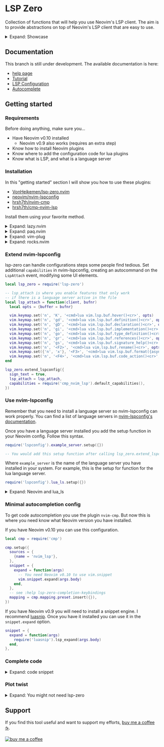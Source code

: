 # LSP Zero

Collection of functions that will help you use Neovim's LSP client. The aim is to provide abstractions on top of Neovim's LSP client that are easy to use.

<details>

<summary>Expand: Showcase </summary>

```lua
-- WARNING: This is not a snippet you want to copy/paste blindly

-- This snippet is just a fun example I can show to people.
-- A showcase of all the functions they don't know about.

vim.opt.updatetime = 800

local lsp_zero = require('lsp-zero')

lsp_zero.on_attach(function(client, bufnr)
  lsp_zero.default_keymaps({buffer = bufnr})
  lsp_zero.highlight_symbol(client, bufnr)
  lsp_zero.buffer_autoformat()
end)

lsp_zero.ui({
  float_border = 'rounded',
  sign_text = {
    error = '✘',
    warn = '▲',
    hint = '⚑',
    info = '»',
  },
})

lsp_zero.omnifunc.setup({
  trigger = '<C-Space>',
  tabcomplete = true,
  use_fallback = true,
  update_on_delete = true,
  -- You need Neovim v0.10 to use vim.snippet.expand
  expand_snippet = vim.snippet.expand
})

-- For this to work you need to install this:
-- https://www.npmjs.com/package/intelephense
lsp_zero.new_client({
  cmd = {'intelephense', '--stdio'},
  filetypes = {'php'},
  root_dir = function(bufnr)
    -- You need Neovim v0.10 to use vim.fs.root
    -- If vim.fs.root is not available, use this:
    -- lsp_zero.dir.find_first({buffer = true, 'composer.json'})

    return vim.fs.root(bufnr, {'composer.json'})
  end,
})

-- For this to work you need to install this:
-- https://github.com/LuaLS/lua-language-server
lsp_zero.new_client({
  cmd = {'lua-language-server'},
  filetypes = {'lua'},
  on_init = function(client)
    lsp_zero.nvim_lua_settings(client)
  end,
  root_dir = function(bufnr)
    -- You need Neovim v0.10 to use vim.fs.root
    -- Note: include a .git folder in the root of your Neovim config

    return vim.fs.root(bufnr, {'.git', '.luarc.json', '.luarc.jsonc'})
  end,
})
```

</details>

## Documentation

This branch is still under development. The available documentation is here:

* [help page](https://github.com/VonHeikemen/lsp-zero.nvim/blob/v4.x/doc/lsp-zero.txt)
* [Tutorial](https://github.com/VonHeikemen/lsp-zero.nvim/blob/v4.x/doc/md/tutorial.md)
* [LSP Configuration](https://github.com/VonHeikemen/lsp-zero.nvim/blob/v4.x/doc/md/lsp.md)
* [Autocomplete](https://github.com/VonHeikemen/lsp-zero.nvim/blob/v4.x/doc/md/autocomplete.md)

## Getting started

### Requirements

Before doing anything, make sure you...

  * Have Neovim v0.10 installed
    * Neovim v0.9 also works (requires an extra step)
  * Know how to install Neovim plugins
  * Know where to add the configuration code for lua plugins
  * Know what is LSP, and what is a language server

### Installation

In this "getting started" section I will show you how to use these plugins:

  * [VonHeikemen/lsp-zero.nvim](https://github.com/VonHeikemen/lsp-zero.nvim/tree/v4.x)
  * [neovim/nvim-lspconfig](https://github.com/neovim/nvim-lspconfig)
  * [hrsh7th/nvim-cmp](https://github.com/hrsh7th/nvim-cmp)
  * [hrsh7th/cmp-nvim-lsp](https://github.com/hrsh7th/cmp-nvim-lsp)

Install them using your favorite method.

<details>

<summary>Expand: lazy.nvim </summary>

```lua
{'VonHeikemen/lsp-zero.nvim', branch = 'v4.x'},
{'neovim/nvim-lspconfig'},
{'hrsh7th/cmp-nvim-lsp'},
{'hrsh7th/nvim-cmp'},
```

For a more advance config that lazy loads everything take a look at the example on this link: [Lazy loading with lazy.nvim](https://github.com/VonHeikemen/lsp-zero.nvim/blob/v4.x/doc/md/guides/lazy-loading-with-lazy-nvim.md).

</details>

<details>

<summary>Expand: paq.nvim </summary>

```lua
{'VonHeikemen/lsp-zero.nvim', branch = 'v4.x'},
{'neovim/nvim-lspconfig'},
{'hrsh7th/nvim-cmp'},
{'hrsh7th/cmp-nvim-lsp'},
```

</details>

<details>

<summary>Expand: vim-plug </summary>

```vim
Plug 'neovim/nvim-lspconfig'
Plug 'hrsh7th/nvim-cmp'
Plug 'hrsh7th/cmp-nvim-lsp'
Plug 'VonHeikemen/lsp-zero.nvim', {'branch': 'v4.x'}
```

When using vimscript you can wrap lua code in `lua <<EOF ... EOF`.

```lua
lua <<EOF
print('this an example code')
print('written in lua')
EOF
```

</details>

<details>

<summary>Expand: rocks.nvim </summary>

`v4.x` is not in luarocks yet so you'll need to install an extension so `rocks.nvim` can download plugins from github.

```
Rocks install rocks-git.nvim
```

Install version 4 of lsp-zero.

```
Rocks install VonHeikemen/lsp-zero.nvim rev=v4.x
```

Install nvim-cmp.

```
Rocks install hrsh7th/nvim-cmp rev=main
```

Install cmp-nvim-lsp.

```
Rocks install hrsh7th/cmp-nvim-lsp rev=main
```

</details>

### Extend nvim-lspconfig

lsp-zero can handle configurations steps some people find tedious. Set additional `capabilities` in nvim-lspconfig, creating an autocommand on the `LspAttach` event, modifying some UI elements.

```lua
local lsp_zero = require('lsp-zero')

-- lsp_attach is where you enable features that only work
-- if there is a language server active in the file
local lsp_attach = function(client, bufnr)
  local opts = {buffer = bufnr}

  vim.keymap.set('n', 'K', '<cmd>lua vim.lsp.buf.hover()<cr>', opts)
  vim.keymap.set('n', 'gd', '<cmd>lua vim.lsp.buf.definition()<cr>', opts)
  vim.keymap.set('n', 'gD', '<cmd>lua vim.lsp.buf.declaration()<cr>', opts)
  vim.keymap.set('n', 'gi', '<cmd>lua vim.lsp.buf.implementation()<cr>', opts)
  vim.keymap.set('n', 'go', '<cmd>lua vim.lsp.buf.type_definition()<cr>', opts)
  vim.keymap.set('n', 'gr', '<cmd>lua vim.lsp.buf.references()<cr>', opts)
  vim.keymap.set('n', 'gs', '<cmd>lua vim.lsp.buf.signature_help()<cr>', opts)
  vim.keymap.set('n', '<F2>', '<cmd>lua vim.lsp.buf.rename()<cr>', opts)
  vim.keymap.set({'n', 'x'}, '<F3>', '<cmd>lua vim.lsp.buf.format({async = true})<cr>', opts)
  vim.keymap.set('n', '<F4>', '<cmd>lua vim.lsp.buf.code_action()<cr>', opts)
end

lsp_zero.extend_lspconfig({
  sign_text = true,
  lsp_attach = lsp_attach,
  capabilities = require('cmp_nvim_lsp').default_capabilities(),
})
```

### Use nvim-lspconfig

Remember that you need to install a language server so nvim-lspconfig can work properly. You can find a list of language servers in [nvim-lspconfig's documentation](https://github.com/neovim/nvim-lspconfig/blob/master/doc/server_configurations.md).

Once you have a language server installed you add the setup function in your Neovim config. Follow this syntax.

```lua
require('lspconfig').example_server.setup({})

-- You would add this setup function after calling lsp_zero.extend_lspconfig()
```

Where `example_server` is the name of the language server you have installed in your system. For example, this is the setup for function for the lua language server.

```lua
require('lspconfig').lua_ls.setup({})
```

<details>

<summary>Expand: Neovim and lua_ls </summary>

The language server for lua does not have "support" Neovim's lua API out the box. You won't get code completion for Neovim's built-in functions and you may see some annoying warnings.

To get some basic support for Neovim, create a file called `.luarc.json` in your Neovim config folder (next to your `init.lua` file). Then add this content.

```json
{
  "runtime.version": "LuaJIT",
  "runtime.path": [
    "lua/?.lua",
    "lua/?/init.lua"
  ],
  "diagnostics.globals": ["vim"],
  "workspace.checkThirdParty": false,
  "workspace.library": [
    "$VIMRUNTIME",
    "${3rd}/luv/library"
  ]
}
```

</details>

### Minimal autocompletion config

To get code autocompletion you use the plugin `nvim-cmp`. But now this is where you need know what Neovim version you have installed.

If you have Neovim v0.10 you can use this configuration.

```lua
local cmp = require('cmp')

cmp.setup({
  sources = {
    {name = 'nvim_lsp'},
  },
  snippet = {
    expand = function(args)
      -- You need Neovim v0.10 to use vim.snippet
      vim.snippet.expand(args.body)
    end,
  },
  -- see :help lsp-zero-completion-keybindings
  mapping = cmp.mapping.preset.insert({}),
})
```

If you have Neovim v0.9 you will need to install a snippet engine. I recommend [luasnip](https://github.com/L3MON4D3/LuaSnip). Once you have it installed you can use it in the `snippet.expand` option.

```lua
snippet = {
  expand = function(args)
    require('luasnip').lsp_expand(args.body)
  end,
},
```

### Complete code

<details>

<summary>Expand: code snippet </summary>

```lua
---
-- LSP configuration
---
local lsp_zero = require('lsp-zero')

local lsp_attach = function(client, bufnr)
  local opts = {buffer = bufnr}

  vim.keymap.set('n', 'K', '<cmd>lua vim.lsp.buf.hover()<cr>', opts)
  vim.keymap.set('n', 'gd', '<cmd>lua vim.lsp.buf.definition()<cr>', opts)
  vim.keymap.set('n', 'gD', '<cmd>lua vim.lsp.buf.declaration()<cr>', opts)
  vim.keymap.set('n', 'gi', '<cmd>lua vim.lsp.buf.implementation()<cr>', opts)
  vim.keymap.set('n', 'go', '<cmd>lua vim.lsp.buf.type_definition()<cr>', opts)
  vim.keymap.set('n', 'gr', '<cmd>lua vim.lsp.buf.references()<cr>', opts)
  vim.keymap.set('n', 'gs', '<cmd>lua vim.lsp.buf.signature_help()<cr>', opts)
  vim.keymap.set('n', '<F2>', '<cmd>lua vim.lsp.buf.rename()<cr>', opts)
  vim.keymap.set({'n', 'x'}, '<F3>', '<cmd>lua vim.lsp.buf.format({async = true})<cr>', opts)
  vim.keymap.set('n', '<F4>', '<cmd>lua vim.lsp.buf.code_action()<cr>', opts)
end

lsp_zero.extend_lspconfig({
  sign_text = true,
  lsp_attach = lsp_attach,
  capabilities = require('cmp_nvim_lsp').default_capabilities(),
})

-- These are just examples. Replace them with the language
-- servers you have installed in your system
require('lspconfig').gleam.setup({})
require('lspconfig').rust_analyzer.setup({})

---
-- Autocompletion setup
---
local cmp = require('cmp')

cmp.setup({
  sources = {
    {name = 'nvim_lsp'},
  },
  snippet = {
    expand = function(args)
      -- You need Neovim v0.10 to use vim.snippet
      vim.snippet.expand(args.body)
    end,
  },
  -- see :help lsp-zero-completion-keybindings
  mapping = cmp.mapping.preset.insert({}),
})
```

</details>

### Plot twist

<details>

<summary>Expand: You might not need lsp-zero </summary>

If the code I showed in this getting started section is all you ever need to be happy, then you don't need lsp-zero.

You can do the same thing without lsp-zero:

```lua
---
-- LSP configuration
---
vim.opt.signcolumn = 'yes'

local lspconfig = require('lspconfig')

-- Add nvim-cmp's capabilities settings to every
-- language server setup with lspconfig
local extend_lspconfig = function(config, user_config)
  local cmp_capabilities = require('cmp_nvim_lsp').default_capabilities()
  local custom_capabilities = vim.tbl_get(user_config, 'capabilities')

  config.capabilities = vim.tbl_deep_extend(
    'force',
    config.capabilities,
    cmp_capabilities,
    custom_capabilities or {}
  )
end

-- Add the extend_lspconfig function to lspconfig
lspconfig.util.on_setup = lspconfig.util.add_hook_after(
  lspconfig.util.on_setup,
  extend_lspconfig
)

-- Executes the callback function every time a
-- language server is attached to a buffer.
vim.api.nvim_create_autocmd('LspAttach', {
  desc = 'LSP actions',
  callback = function(event)
    local opts = {buffer = event.buf}

    vim.keymap.set('n', 'K', '<cmd>lua vim.lsp.buf.hover()<cr>', opts)
    vim.keymap.set('n', 'gd', '<cmd>lua vim.lsp.buf.definition()<cr>', opts)
    vim.keymap.set('n', 'gD', '<cmd>lua vim.lsp.buf.declaration()<cr>', opts)
    vim.keymap.set('n', 'gi', '<cmd>lua vim.lsp.buf.implementation()<cr>', opts)
    vim.keymap.set('n', 'go', '<cmd>lua vim.lsp.buf.type_definition()<cr>', opts)
    vim.keymap.set('n', 'gr', '<cmd>lua vim.lsp.buf.references()<cr>', opts)
    vim.keymap.set('n', 'gs', '<cmd>lua vim.lsp.buf.signature_help()<cr>', opts)
    vim.keymap.set('n', '<F2>', '<cmd>lua vim.lsp.buf.rename()<cr>', opts)
    vim.keymap.set({'n', 'x'}, '<F3>', '<cmd>lua vim.lsp.buf.format({async = true})<cr>', opts)
    vim.keymap.set('n', '<F4>', '<cmd>lua vim.lsp.buf.code_action()<cr>', opts)
  end,
})

-- These are just examples. Replace them with the language
-- servers you have installed in your system
require('lspconfig').gleam.setup({})
require('lspconfig').rust_analyzer.setup({})

---
-- Autocompletion setup
---
local cmp = require('cmp')

cmp.setup({
  sources = {
    {name = 'nvim_lsp'},
  },
  snippet = {
    expand = function(args)
      -- You need Neovim v0.10 to use vim.snippet
      vim.snippet.expand(args.body)
    end,
  },
  mapping = cmp.mapping.preset.insert({}),
})
```

</details>

## Support

If you find this tool useful and want to support my efforts, [buy me a coffee ☕](https://www.buymeacoffee.com/vonheikemen).

[![buy me a coffee](https://res.cloudinary.com/vonheikemen/image/upload/v1618466522/buy-me-coffee_ah0uzh.png)](https://www.buymeacoffee.com/vonheikemen)

